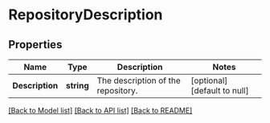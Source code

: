 # RepositoryDescription

## Properties
Name | Type | Description | Notes
------------ | ------------- | ------------- | -------------
**Description** | **string** | The description of the repository. | [optional] [default to null]

[[Back to Model list]](../README.md#documentation-for-models) [[Back to API list]](../README.md#documentation-for-api-endpoints) [[Back to README]](../README.md)


